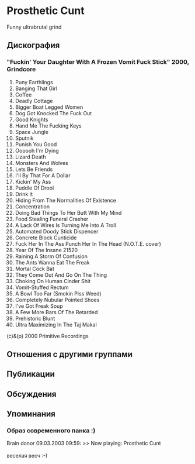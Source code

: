 # Prosthetic Cunt

Funny ultrabrutal grind

## Дискография

### "Fuckin' Your Daughter With A Frozen Vomit Fuck Stick" 2000, Grindcore

01. Puny Earthlings
02. Banging That Girl
03. Coffee
04. Deadly Cottage
05. Bigger Boat Legged Women
06. Dog Got Knocked The Fuck Out
07. Good Knights
08. Hand Me The Fucking Keys
09. Space Jungle
10. Sputnik
11. Punish You Good
12. Oooooh I'm Dying
13. Lizard Death
14. Monsters And Wolves
15. Lets Be Friends
16. I'll By That For A Dollar
17. Kickin' My Ass
18. Puddle Of Drool
19. Drink It
20. Hiding From The Normalities Of Existence
21. Concentration
22. Doing Bad Things To Her Butt With My Mind
23. Food Stealing Funeral Crasher
24. A Lack Of Wires Is Turning Me Into A Troll
25. Automated Doody Stick Dispencer
26. Concrete Block Cunticide
27. Fuck Her In The Ass Punch Her In The Head (N.O.T.E. cover)
28. Year Of The Insane 21520
29. Raining A Storm Of Confusion
30. The Ants Wanna Eat The Freak
31. Mortal Cock Bat
32. They Come Out And Go On The Thing
33. Choking On Human Cinder Shit
34. Vomit-Stuffed Rectum
35. A Bowl Too Far (Smokin Piss Weed)
36. Completely Nubular Pointed Shoes
37. I've Got Freak Soup
38. A Few More Bars Of The Retarded
39. Prehistoric Blunt
40. Ultra Maximizing In The Taj Makal 

(c)&(p) 2000 Primitive Recordings


## Отношения с другими группами


## Публикации


## Обсуждения


## Упоминания

### Образ современного панка :)

Brain donor 09.03.2003 09:59:
&gt;&gt; Now playing: Prosthetic Cunt<BR><BR>веселая весч :-)

